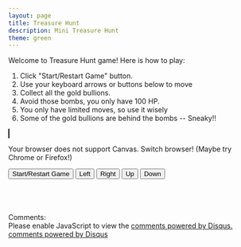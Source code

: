 ```yaml
---
layout: page
title: Treasure Hunt
description: Mini Treasure Hunt
theme: green
---
```


Welcome to Treasure Hunt game! Here is how to play:

<div style="margin: auto">
<ol style="text-align: left">
  <li>Click "Start/Restart Game" button.</li>
	<li>Use your keyboard arrows or buttons below to move</li>
	<li>Collect all the gold bullions.</li>
	<li>Avoid those bombs, you only have 100 HP.</li>
	<li>You only have limited moves, so use it wisely</li>
	<li>Some of the gold bullions are behind the bombs -- Sneaky!!</li>
</ol>

<canvas id="myCanvas" width="500" height="500" style="border:1px solid #000000; background-color: #B1F1B9"><p>Your browser does not support Canvas. Switch browser! (Maybe try Chrome or Firefox!)</p>
</canvas> 

<script src="treasure-hunt.js" type="text/javascript"></script>

<div id="buttons">
<button onclick="startOver()" style="display:inline">Start/Restart Game</button>
<button id="left" onclick="player.move('left')" style="display:inline">Left</button>
<button id="right" onclick="player.move('right')" style="display:inline">Right</button>
<button id="up" onclick="player.move('up')" style="display:inline">Up</button>
<button id="down" onclick="player.move('down')" style="display:inline">Down</button>
</div>
<br><br><br><br>
Comments:

<div id="disqus_thread"></div>
<script type="text/javascript">
  /* * * in case my cohort wants to know how to set up
  1. after getting a disqus account, you will be creating a "short name" (e.g. thisisyourshortname.disqus.com)
  2. put that name within the quote `...` below in the disqus_shortname variable
  3. Done! * * */
  var disqus_shortname = '{{site.disqushandler}}';

  /* * * DON'T EDIT BELOW THIS LINE * * */
  (function() {
      var dsq = document.createElement('script'); dsq.type = 'text/javascript'; dsq.async = true;
      dsq.src = '//' + disqus_shortname + '.disqus.com/embed.js';
      (document.getElementsByTagName('head')[0] || document.getElementsByTagName('body')[0]).appendChild(dsq);
  })();
</script>
<noscript>Please enable JavaScript to view the <a href="http://disqus.com/?ref_noscript">comments powered by Disqus.</a></noscript>
<a href="http://disqus.com" class="dsq-brlink">comments powered by <span class="logo-disqus">Disqus</span></a>
